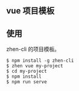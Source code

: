 ## vue 项目模板

## 使用

zhen-cli 的项目模板。

```
$ npm install -g zhen-cli
$ zhen vue my-project
$ cd my-project
$ npm install
$ npm run serve
```
